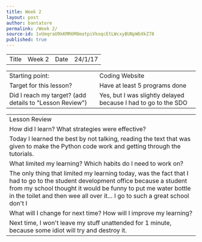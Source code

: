 ```yaml
---
title: Week 2
layout: post
author: bantatore
permalink: /Week 2/
source-id: 1vUmqraU9kKMR6M8matpiVkoqcEtLWcxyBUNpWbXkZ78
published: true
---
```

<table>
  <tr>
    <td>Title</td>
    <td>Week 2</td>
    <td>Date</td>
    <td>24/1/17</td>
  </tr>
</table>


<table>
  <tr>
    <td>Starting point:</td>
    <td>Coding Website </td>
  </tr>
  <tr>
    <td>Target for this lesson?</td>
    <td>Have at least 5 programs done </td>
  </tr>
  <tr>
    <td>Did I reach my target? 
(add details to "Lesson Review")</td>
    <td>Yes, but  I was slightly delayed because I had to go to the SDO</td>
  </tr>
</table>


<table>
  <tr>
    <td>Lesson Review</td>
  </tr>
  <tr>
    <td>How did I learn? What strategies were effective? </td>
  </tr>
  <tr>
    <td>Today I learned the best by not talking, reading the text that was given to make the Python code work and getting through the tutorials. </td>
  </tr>
  <tr>
    <td>What limited my learning? Which habits do I need to work on? </td>
  </tr>
  <tr>
    <td>The only thing that limited my learning today, was the fact that I had to go to the student development office because a student from my school thought it would be funny to put me water bottle in the toilet and then wee all over it… I go to such a great school don't I 
</td>
  </tr>
  <tr>
    <td>What will I change for next time? How will I improve my learning?</td>
  </tr>
  <tr>
    <td>Next time, I won't leave my stuff unattended for 1 minute, because some idiot will try and destroy it. </td>
  </tr>
</table>


